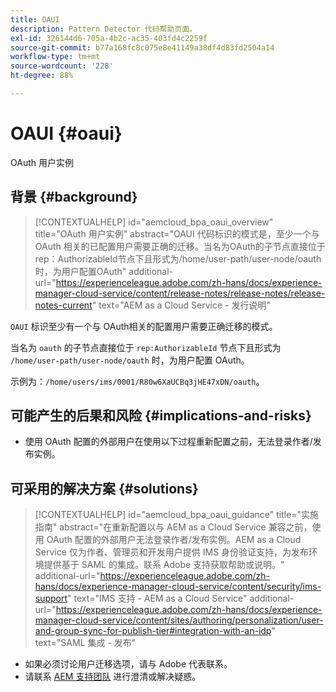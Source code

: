 ```yaml
---
title: OAUI
description: Pattern Detector 代码帮助页面。
exl-id: 326144d6-705a-4b2c-ac35-403fd4c2259f
source-git-commit: b77a168fc8c075e8e41149a38df4d83fd2504a14
workflow-type: tm+mt
source-wordcount: '228'
ht-degree: 88%

---
```


# OAUI {#oaui}

OAuth 用户实例

## 背景 {#background}

>[!CONTEXTUALHELP]
>id="aemcloud_bpa_oaui_overview"
>title="OAuth 用户实例"
>abstract="OAUI 代码标识的模式是，至少一个与 OAuth 相关的已配置用户需要正确的迁移。当名为OAuth的子节点直接位于rep：AuthorizableId节点下且形式为/home/user-path/user-node/oauth时，为用户配置OAuth"
>additional-url="https://experienceleague.adobe.com/zh-hans/docs/experience-manager-cloud-service/content/release-notes/release-notes/release-notes-current" text="AEM as a Cloud Service - 发行说明"

`OAUI`  标识至少有一个与 OAuth相关的配置用户需要正确迁移的模式。

当名为 `oauth` 的子节点直接位于 `rep:AuthorizableId` 节点下且形式为 `/home/user-path/user-node/oauth` 时，为用户配置 OAuth。

示例为：`/home/users/ims/0001/R80w6XaUCBq3jHE47xDN/oauth`。

## 可能产生的后果和风险 {#implications-and-risks}

* 使用 OAuth 配置的外部用户在使用以下过程重新配置之前，无法登录作者/发布实例。

## 可采用的解决方案 {#solutions}

>[!CONTEXTUALHELP]
>id="aemcloud_bpa_oaui_guidance"
>title="实施指南"
>abstract="在重新配置以与 AEM as a Cloud Service 兼容之前，使用 OAuth 配置的外部用户无法登录作者/发布实例。AEM as a Cloud Service 仅为作者、管理员和开发用户提供 IMS 身份验证支持，为发布环境提供基于 SAML 的集成。联系 Adobe 支持获取帮助或说明。"
>additional-url="https://experienceleague.adobe.com/zh-hans/docs/experience-manager-cloud-service/content/security/ims-support" text="IMS 支持 - AEM as a Cloud Service"
>additional-url="https://experienceleague.adobe.com/zh-hans/docs/experience-manager-cloud-service/content/sites/authoring/personalization/user-and-group-sync-for-publish-tier#integration-with-an-idp" text="SAML 集成 - 发布"

* 如果必须讨论用户迁移选项，请与 Adobe 代表联系。
* 请联系 [AEM 支持团队](https://helpx.adobe.com/cn/enterprise/using/support-for-experience-cloud.html) 进行澄清或解决疑惑。
